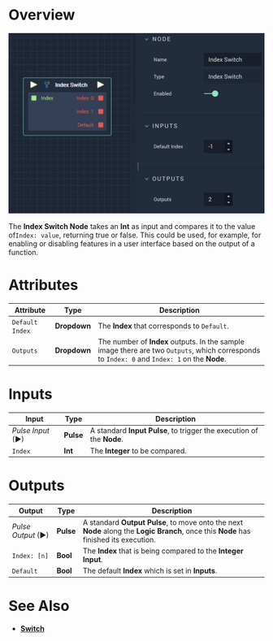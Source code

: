 # Overview

![The Index Switch Node.](../../.gitbook/assets/indexswitch.png)



The **Index Switch Node** takes an **Int** as input and compares it to the value of`Index: value`, returning true or false. This could be used, for example, for enabling or disabling features in a user interface based on the output of a function.


# Attributes

|Attribute|Type|Description|
|---|---|---|
|`Default Index`|**Dropdown**|The **Index** that corresponds to `Default`.|
|`Outputs`|**Dropdown**|The number of **Index** outputs. In the sample image there are two `Outputs`, which corresponds to `Index: 0` and `Index: 1` on the **Node**.|


# Inputs

|Input|Type|Description|
|---|---|---|
|*Pulse Input* (►)|**Pulse**|A standard **Input Pulse**, to trigger the execution of the **Node**.|
|`Index`|**Int**|The **Integer** to be compared.|



# Outputs

|Output|Type|Description|
|---|---|---|
|*Pulse Output* (►)|**Pulse**|A standard **Output Pulse**, to move onto the next **Node** along the **Logic Branch**, once this **Node** has finished its execution.|
|`Index: [n]`|**Bool**|The **Index** that is being compared to the **Integer** **Input**.|
|`Default`|**Bool**|The default **Index** which is set in **Inputs**.|


# See Also

* [**Switch**](switch.md)
